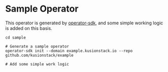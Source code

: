 
# Sample Operator

This operator is generated by [operator-sdk](https://sdk.operatorframework.io/docs/building-operators/golang/installation/), and some simple working logic is added on this basis.


```shell
cd sample

# Generate a sample operator
operator-sdk init --domain example.kusionstack.io --repo github.com/kusionstack/example

# Add some simple work logic

```